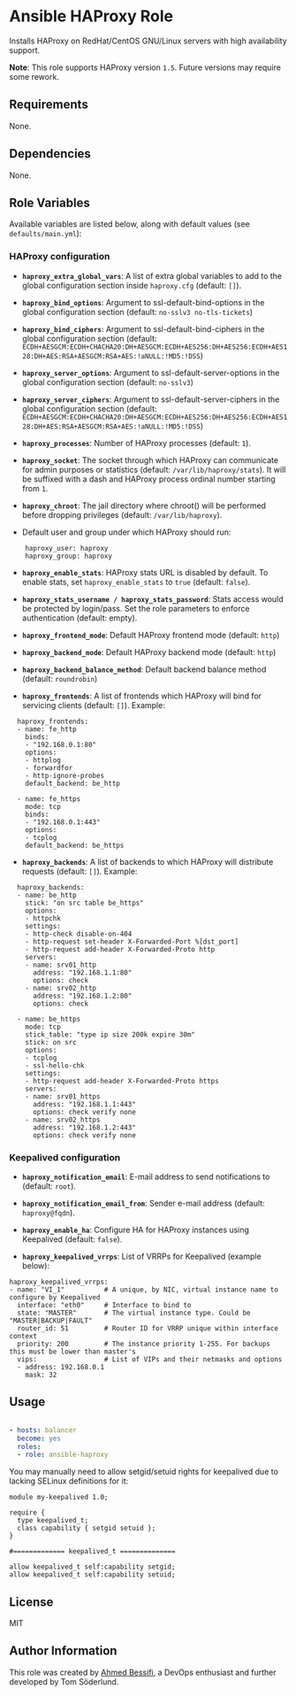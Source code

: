 # Ansible HAProxy Role

Installs HAProxy on RedHat/CentOS GNU/Linux servers with high availability support.

**Note**: This role supports HAProxy version `1.5`. Future versions may require some rework.

## Requirements

None.

## Dependencies

None.

## Role Variables

Available variables are listed below, along with default values (see `defaults/main.yml`):

### HAProxy configuration

- **`haproxy_extra_global_vars`**: A list of extra global variables to add to the global configuration section inside `haproxy.cfg` (default: `[]`).

- **`haproxy_bind_options`**: Argument to ssl-default-bind-options in the global configuration section (default: `no-sslv3 no-tls-tickets`)

- **`haproxy_bind_ciphers`**: Argument to ssl-default-bind-ciphers in the global configuration section (default: `ECDH+AESGCM:ECDH+CHACHA20:DH+AESGCM:ECDH+AES256:DH+AES256:ECDH+AES128:DH+AES:RSA+AESGCM:RSA+AES:!aNULL:!MD5:!DSS`)

- **`haproxy_server_options`**: Argument to ssl-default-server-options in the global configuration section (default: `no-sslv3`)

- **`haproxy_server_ciphers`**: Argument to ssl-default-server-ciphers in the global configuration section (default: `ECDH+AESGCM:ECDH+CHACHA20:DH+AESGCM:ECDH+AES256:DH+AES256:ECDH+AES128:DH+AES:RSA+AESGCM:RSA+AES:!aNULL:!MD5:!DSS`)

- **`haproxy_processes`**: Number of HAProxy processes (default: `1`).

- **`haproxy_socket`**: The socket through which HAProxy can communicate for admin purposes or statistics (default: `/var/lib/haproxy/stats`). It will be suffixed with a dash and HAProxy process ordinal number starting from `1`.

- **`haproxy_chroot`**: The jail directory where chroot() will be performed before dropping privileges (default: `/var/lib/haproxy`).

- Default user and group under which HAProxy should run:

```
    haproxy_user: haproxy
    haproxy_group: haproxy
```

- **`haproxy_enable_stats`**: HAProxy stats URL is disabled by default. To enable stats, set `haproxy_enable_stats` to `true` (default: `false`).

- **`haproxy_stats_username / haproxy_stats_password`**: Stats access would be protected by login/pass. Set the role parameters to enforce authentication (default: empty).

- **`haproxy_frontend_mode`**: Default HAProxy frontend mode (default: `http`)

- **`haproxy_backend_mode`**: Default HAProxy backend mode (default: `http`)

- **`haproxy_backend_balance_method`**: Default backend balance method (default: `roundrobin`)

- **`haproxy_frontends`**: A list of frontends which HAProxy will bind for servicing clients (default: `[]`). Example:

```
  haproxy_frontends:
  - name: fe_http
    binds:
    - "192.168.0.1:80"
    options:
    - httplog
    - forwardfor
    - http-ignore-probes
    default_backend: be_http

  - name: fe_https
    mode: tcp
    binds:
    - "192.168.0.1:443"
    options:
    - tcplog
    default_backend: be_https
```

- **`haproxy_backends`**: A list of backends to which HAProxy will distribute requests (default: `[]`). Example:
```
  haproxy_backends:
  - name: be_http
    stick: "on src table be_https"
    options:
    - httpchk
    settings:
    - http-check disable-on-404
    - http-request set-header X-Forwarded-Port %[dst_port]
    - http-request add-header X-Forwarded-Proto http
    servers:
    - name: srv01_http
      address: "192.168.1.1:80"
      options: check
    - name: srv02_http
      address: "192.168.1.2:80"
      options: check

  - name: be_https
    mode: tcp
    stick_table: "type ip size 200k expire 30m"
    stick: on src
    options:
    - tcplog
    - ssl-hello-chk
    settings:
    - http-request add-header X-Forwarded-Proto https
    servers:
    - name: srv01_https
      address: "192.168.1.1:443"
      options: check verify none
    - name: srv02_https
      address: "192.168.1.2:443"
      options: check verify none
```

### Keepalived configuration

- **`haproxy_notification_email`**: E-mail address to send notifications to (default: `root`).

- **`haproxy_notification_email_from`**: Sender e-mail address (default: `haproxy@fqdn`).

- **`haproxy_enable_ha`**: Configure HA for HAProxy instances using Keepalived (default: `false`).

- **`haproxy_keepalived_vrrps`**: List of VRRPs for Keepalived (example below):

```
haproxy_keepalived_vrrps:
- name: "VI_1"			# A unique, by NIC, virtual instance name to configure by Keepalived
  interface: "eth0"		# Interface to bind to
  state: "MASTER"		# The virtual instance type. Could be "MASTER|BACKUP|FAULT"
  router_id: 51			# Router ID for VRRP unique within interface context
  priority: 200			# The instance priority 1-255. For backups this must be lower than master's
  vips:	    			# List of VIPs and their netmasks and options
  - address: 192.168.0.1
    mask: 32
```

## Usage

```yaml

- hosts: balancer
  become: yes
  roles:
  - role: ansible-haproxy
```

You may manually need to allow setgid/setuid rights for keepalived due to lacking SELinux definitions for it:
```
module my-keepalived 1.0;

require {
  type keepalived_t;
  class capability { setgid setuid };
}

#============= keepalived_t ==============

allow keepalived_t self:capability setgid;
allow keepalived_t self:capability setuid;
```
## License

MIT

## Author Information

This role was created by [Ahmed
Bessifi](https://www.linkedin.com/in/abessifi), a DevOps enthusiast
and further developed by Tom Söderlund.
